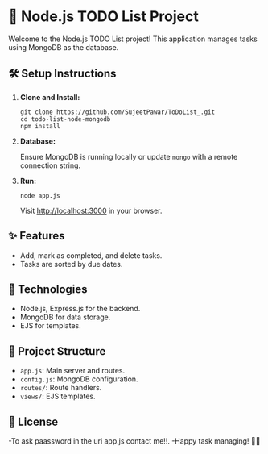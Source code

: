 # 📝 Node.js TODO List Project

Welcome to the Node.js TODO List project! This application manages tasks using MongoDB as the database.

## 🛠️ Setup Instructions

<ol>
  <li><strong>Clone and Install:</strong>
    <pre><code>git clone https://github.com/SujeetPawar/ToDoList_.git<br>cd todo-list-node-mongodb<br>npm install</code></pre>
  </li>
  <li><strong>Database:</strong>
    <p>Ensure MongoDB is running locally or update <code>mongo</code> with a remote connection string.</p>
  </li>
  <li><strong>Run:</strong>
    <pre><code>node app.js</code></pre>
    <p>Visit <a href="http://localhost:3000">http://localhost:3000</a> in your browser.</p>
  </li>
</ol>

## ✨ Features

<ul>
  <li>Add, mark as completed, and delete tasks.</li>
  <li>Tasks are sorted by due dates.</li>
</ul>

## 🚀 Technologies

<ul>
  <li>Node.js, Express.js for the backend.</li>
  <li>MongoDB for data storage.</li>
  <li>EJS for templates.</li>
</ul>

## 📂 Project Structure

<ul>
  <li><code>app.js</code>: Main server and routes.</li>
  <li><code>config.js</code>: MongoDB configuration.</li>
  <li><code>routes/</code>: Route handlers.</li>
  <li><code>views/</code>: EJS templates.</li>
</ul>

## 📝 License
-To ask paassword in the uri app.js contact me!!.
-Happy task managing! 🚀📅
